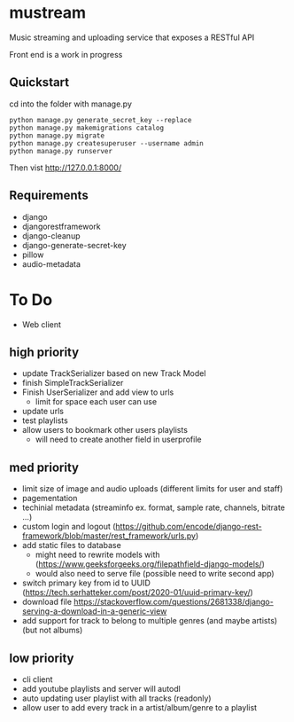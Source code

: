 # mustream

Music streaming and uploading service that exposes a RESTful API

Front end is a work in progress

## Quickstart
cd into the folder with manage.py 
```
python manage.py generate_secret_key --replace
python manage.py makemigrations catalog
python manage.py migrate
python manage.py createsuperuser --username admin
python manage.py runserver
```
Then vist http://127.0.0.1:8000/

## Requirements
- django
- djangorestframework
- django-cleanup
- django-generate-secret-key
- pillow
- audio-metadata

# To Do
- Web client
## high priority
- update TrackSerializer based on new Track Model
- finish SimpleTrackSerializer
- Finish UserSerializer and add view to urls
	- limit for space each user can use
- update urls
- test playlists
- allow users to bookmark other users playlists
	- will need to create another field in userprofile

## med priority
- limit size of image and audio uploads (different limits for user and staff)
- pagementation
- techinial metadata (streaminfo ex. format, sample rate, channels, bitrate ...)
- custom login and logout (https://github.com/encode/django-rest-framework/blob/master/rest_framework/urls.py)
- add static files to database
	- might need to rewrite models with (https://www.geeksforgeeks.org/filepathfield-django-models/)
	- would also need to serve file (possible need to write second app)
- switch primary key from id to UUID (https://tech.serhatteker.com/post/2020-01/uuid-primary-key/)
- download file https://stackoverflow.com/questions/2681338/django-serving-a-download-in-a-generic-view
- add support for track to belong to multiple genres (and maybe artists) (but not albums)

## low priority 
- cli client
- add youtube playlists and server will autodl
- auto updating user playlist with all tracks (readonly)
- allow user to add every track in a artist/album/genre to a playlist
